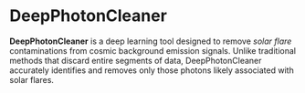 # DeepPhotonCleaner
**DeepPhotonCleaner** is a deep learning tool designed to remove *solar flare* contaminations from cosmic background emission signals. Unlike traditional methods that discard entire segments of data, DeepPhotonCleaner accurately identifies and removes only those photons likely associated with solar flares. 
